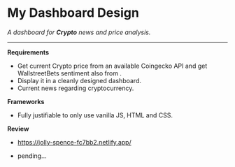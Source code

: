 # My Dashboard Design

_A dashboard for **Crypto** news and price analysis._

---

**Requirements**

- Get current Crypto price from an available Coingecko API and get WallstreetBets sentiment also from .
- Display it in a cleanly designed dashboard.
- Current news regarding cryptocurrency.

**Frameworks**

- Fully justifiable to only use vanilla JS, HTML and CSS.

**Review**
* https://jolly-spence-fc7bb2.netlify.app/ 
- pending...
